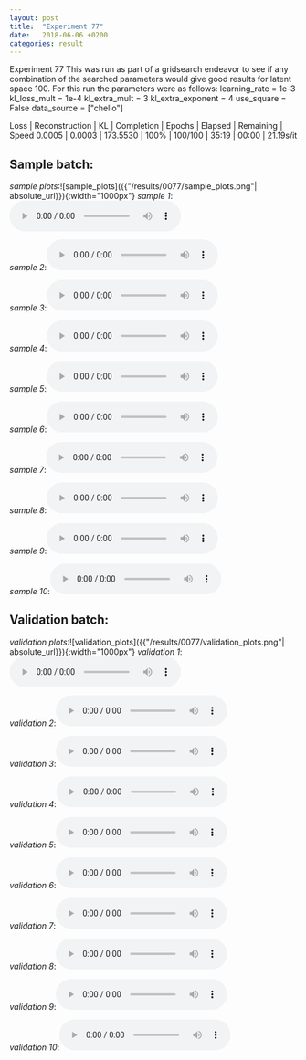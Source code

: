 ```yaml
---
layout: post
title:  "Experiment 77"
date:   2018-06-06 +0200
categories: result
---
```

Experiment 77
This was run as part of a gridsearch endeavor to see if any combination of the searched parameters would give good results for latent space 100.
For this run the parameters were as follows:
learning_rate = 1e-3
kl_loss_mult = 1e-4
kl_extra_mult = 3
kl_extra_exponent = 4
use_square = False
data_source = ["chello"]

Loss | Reconstruction | KL | Completion | Epochs | Elapsed | Remaining | Speed
0.0005 | 0.0003 | 173.5530 | 100% | 100/100 | 35:19 | 00:00 | 21.19s/it



## **Sample batch**:
_sample plots_:![sample_plots]({{"/results/0077/sample_plots.png"| absolute_url}}){:width="1000px"}
_sample 1_:<audio src="/ResultsOverview/results/0077/sample_1.wav" controls preload></audio>

_sample 2_:<audio src="/ResultsOverview/results/0077/sample_2.wav" controls preload></audio>

_sample 3_:<audio src="/ResultsOverview/results/0077/sample_3.wav" controls preload></audio>

_sample 4_:<audio src="/ResultsOverview/results/0077/sample_4.wav" controls preload></audio>

_sample 5_:<audio src="/ResultsOverview/results/0077/sample_5.wav" controls preload></audio>

_sample 6_:<audio src="/ResultsOverview/results/0077/sample_6.wav" controls preload></audio>

_sample 7_:<audio src="/ResultsOverview/results/0077/sample_7.wav" controls preload></audio>

_sample 8_:<audio src="/ResultsOverview/results/0077/sample_8.wav" controls preload></audio>

_sample 9_:<audio src="/ResultsOverview/results/0077/sample_9.wav" controls preload></audio>

_sample 10_:<audio src="/ResultsOverview/results/0077/sample_10.wav" controls preload></audio>

## **Validation batch**:
_validation plots_:![validation_plots]({{"/results/0077/validation_plots.png"| absolute_url}}){:width="1000px"}
_validation 1_:<audio src="/ResultsOverview/results/0077/validation_1.wav" controls preload></audio>

_validation 2_:<audio src="/ResultsOverview/results/0077/validation_2.wav" controls preload></audio>

_validation 3_:<audio src="/ResultsOverview/results/0077/validation_3.wav" controls preload></audio>

_validation 4_:<audio src="/ResultsOverview/results/0077/validation_4.wav" controls preload></audio>

_validation 5_:<audio src="/ResultsOverview/results/0077/validation_5.wav" controls preload></audio>

_validation 6_:<audio src="/ResultsOverview/results/0077/validation_6.wav" controls preload></audio>

_validation 7_:<audio src="/ResultsOverview/results/0077/validation_7.wav" controls preload></audio>

_validation 8_:<audio src="/ResultsOverview/results/0077/validation_8.wav" controls preload></audio>

_validation 9_:<audio src="/ResultsOverview/results/0077/validation_9.wav" controls preload></audio>

_validation 10_:<audio src="/ResultsOverview/results/0077/validation_10.wav" controls preload></audio>
